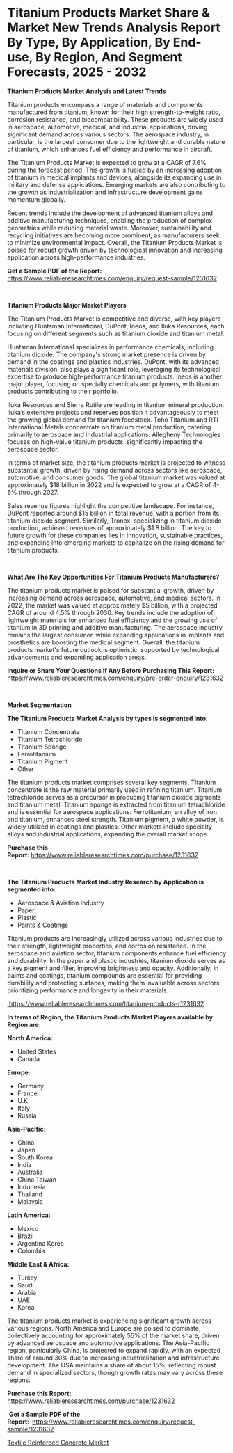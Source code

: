 <p><h1>Titanium Products Market Share & Market New Trends Analysis Report By Type, By Application, By End-use, By Region, And Segment Forecasts, 2025 - 2032</h1></p><p><strong>Titanium Products Market Analysis and Latest Trends</strong></p>
<p><p>Titanium products encompass a range of materials and components manufactured from titanium, known for their high strength-to-weight ratio, corrosion resistance, and biocompatibility. These products are widely used in aerospace, automotive, medical, and industrial applications, driving significant demand across various sectors. The aerospace industry, in particular, is the largest consumer due to the lightweight and durable nature of titanium, which enhances fuel efficiency and performance in aircraft.</p><p>The Titanium Products Market is expected to grow at a CAGR of 7.6% during the forecast period. This growth is fueled by an increasing adoption of titanium in medical implants and devices, alongside its expanding use in military and defense applications. Emerging markets are also contributing to the growth as industrialization and infrastructure development gains momentum globally.</p><p>Recent trends include the development of advanced titanium alloys and additive manufacturing techniques, enabling the production of complex geometries while reducing material waste. Moreover, sustainability and recycling initiatives are becoming more prominent, as manufacturers seek to minimize environmental impact. Overall, the Titanium Products Market is poised for robust growth driven by technological innovation and increasing application across high-performance industries.</p></p>
<p><strong>Get a Sample PDF of the Report:&nbsp;</strong> <a href="https://www.reliableresearchtimes.com/enquiry/request-sample/1231632?utm_campaign=2183&utm_medium=2&utm_source=Github&utm_content=ia&utm_term=31012025&utm_id=titanium-products">https://www.reliableresearchtimes.com/enquiry/request-sample/1231632</a></p>
<p>&nbsp;</p>
<p><strong>Titanium Products Major Market Players</strong></p>
<p><p>The Titanium Products Market is competitive and diverse, with key players including Huntsman International, DuPont, Ineos, and Iluka Resources, each focusing on different segments such as titanium dioxide and titanium metal. </p><p>Huntsman International specializes in performance chemicals, including titanium dioxide. The company's strong market presence is driven by demand in the coatings and plastics industries. DuPont, with its advanced materials division, also plays a significant role, leveraging its technological expertise to produce high-performance titanium products. Ineos is another major player, focusing on specialty chemicals and polymers, with titanium products contributing to their portfolio.</p><p>Iluka Resources and Sierra Rutile are leading in titanium mineral production. Iluka’s extensive projects and reserves position it advantageously to meet the growing global demand for titanium feedstock. Toho Titanium and RTI International Metals concentrate on titanium metal production, catering primarily to aerospace and industrial applications. Allegheny Technologies focuses on high-value titanium products, significantly impacting the aerospace sector.</p><p>In terms of market size, the titanium products market is projected to witness substantial growth, driven by rising demand across sectors like aerospace, automotive, and consumer goods. The global titanium market was valued at approximately $18 billion in 2022 and is expected to grow at a CAGR of 4-6% through 2027.</p><p>Sales revenue figures highlight the competitive landscape. For instance, DuPont reported around $15 billion in total revenue, with a portion from its titanium dioxide segment. Similarly, Tronox, specializing in titanium dioxide production, achieved revenues of approximately $1.8 billion. The key to future growth for these companies lies in innovation, sustainable practices, and expanding into emerging markets to capitalize on the rising demand for titanium products.</p></p>
<p>&nbsp;</p>
<p><strong>What Are The Key Opportunities For Titanium Products Manufacturers?</strong></p>
<p><p>The titanium products market is poised for substantial growth, driven by increasing demand across aerospace, automotive, and medical sectors. In 2022, the market was valued at approximately $5 billion, with a projected CAGR of around 4.5% through 2030. Key trends include the adoption of lightweight materials for enhanced fuel efficiency and the growing use of titanium in 3D printing and additive manufacturing. The aerospace industry remains the largest consumer, while expanding applications in implants and prosthetics are boosting the medical segment. Overall, the titanium products market's future outlook is optimistic, supported by technological advancements and expanding application areas.</p></p>
<p><strong>Inquire or Share Your Questions If Any Before Purchasing This Report:</strong> <a href="https://www.reliableresearchtimes.com/enquiry/pre-order-enquiry/1231632?utm_campaign=2183&utm_medium=2&utm_source=Github&utm_content=ia&utm_term=31012025&utm_id=titanium-products">https://www.reliableresearchtimes.com/enquiry/pre-order-enquiry/1231632</a></p>
<p>&nbsp;</p>
<p><strong>Market Segmentation</strong></p>
<p><strong>The Titanium Products Market Analysis by types is segmented into:</strong></p>
<p><ul><li>Titanium Concentrate</li><li>Titanium Tetrachloride</li><li>Titanium Sponge</li><li>Ferrotitanium</li><li>Titanium Pigment</li><li>Other</li></ul></p>
<p><p>The titanium products market comprises several key segments. Titanium concentrate is the raw material primarily used in refining titanium. Titanium tetrachloride serves as a precursor in producing titanium dioxide pigments and titanium metal. Titanium sponge is extracted from titanium tetrachloride and is essential for aerospace applications. Ferrotitanium, an alloy of iron and titanium, enhances steel strength. Titanium pigment, a white powder, is widely utilized in coatings and plastics. Other markets include specialty alloys and industrial applications, expanding the overall market scope.</p></p>
<p><strong>Purchase this Report:&nbsp;</strong><a href="https://www.reliableresearchtimes.com/purchase/1231632?utm_campaign=2183&utm_medium=2&utm_source=Github&utm_content=ia&utm_term=31012025&utm_id=titanium-products">https://www.reliableresearchtimes.com/purchase/1231632</a></p>
<p>&nbsp;</p>
<p><strong>The Titanium Products Market Industry Research by Application is segmented into:</strong></p>
<p><ul><li>Aerospace & Aviation Industry</li><li>Paper</li><li>Plastic</li><li>Paints & Coatings</li></ul></p>
<p><p>Titanium products are increasingly utilized across various industries due to their strength, lightweight properties, and corrosion resistance. In the aerospace and aviation sector, titanium components enhance fuel efficiency and durability. In the paper and plastic industries, titanium dioxide serves as a key pigment and filler, improving brightness and opacity. Additionally, in paints and coatings, titanium compounds are essential for providing durability and protecting surfaces, making them invaluable across sectors prioritizing performance and longevity in their materials.</p></p>
<p><a href="https://www.reliableresearchtimes.com/titanium-products-r1231632?utm_campaign=2183&utm_medium=2&utm_source=Github&utm_content=ia&utm_term=31012025&utm_id=titanium-products">&nbsp;https://www.reliableresearchtimes.com/titanium-products-r1231632</a></p>
<p><strong>In terms of Region, the Titanium Products Market Players available by Region are:</strong></p>
<p>
    <p> <strong> North America: </strong>
        <ul>
            <li>United States</li>
            <li>Canada</li>
        </ul>
        </p> 
    <p> <strong> Europe: </strong>
        <ul>
            <li>Germany</li>
            <li>France</li>
            <li>U.K.</li>
            <li>Italy</li>
            <li>Russia</li>
        </ul>
        </p> 
    <p> <strong> Asia-Pacific: </strong>
        <ul>
            <li>China</li>
            <li>Japan</li>
            <li>South Korea</li>
            <li>India</li>
            <li>Australia</li>
            <li>China Taiwan</li>
            <li>Indonesia</li>
            <li>Thailand</li>
            <li>Malaysia</li>
        </ul>
        </p> 
    <p> <strong> Latin America: </strong>
        <ul>
            <li>Mexico</li>
            <li>Brazil</li>
            <li>Argentina Korea</li>
            <li>Colombia</li>
        </ul>
        </p> 
    <p> <strong> Middle East & Africa: </strong>
        <ul>
            <li>Turkey</li>
            <li>Saudi</li>
            <li>Arabia</li>
            <li>UAE</li>
            <li>Korea</li>
        </ul>
    </p>
    </p>
<p><p>The titanium products market is experiencing significant growth across various regions. North America and Europe are poised to dominate, collectively accounting for approximately 55% of the market share, driven by advanced aerospace and automotive applications. The Asia-Pacific region, particularly China, is projected to expand rapidly, with an expected share of around 30% due to increasing industrialization and infrastructure development. The USA maintains a share of about 15%, reflecting robust demand in specialized sectors, though growth rates may vary across these regions.</p></p>
<p><strong>Purchase this Report: </strong><a href="https://www.reliableresearchtimes.com/purchase/1231632?utm_campaign=2183&utm_medium=2&utm_source=Github&utm_content=ia&utm_term=31012025&utm_id=titanium-products">https://www.reliableresearchtimes.com/purchase/1231632</a></p>
<p>&nbsp;<strong>Get a Sample PDF of the Report:&nbsp;&nbsp;</strong><a href="https://www.reliableresearchtimes.com/enquiry/request-sample/1231632?utm_campaign=2183&utm_medium=2&utm_source=Github&utm_content=ia&utm_term=31012025&utm_id=titanium-products">https://www.reliableresearchtimes.com/enquiry/request-sample/1231632</a></p>
<p><strong></strong></p>
<p><p><a href="https://github.com/SanjidaKhan901/Market-Research-Report-List-1/blob/main/textile-reinforced-concrete-market.md?utm_campaign=2183&utm_medium=2&utm_source=Github&utm_content=ia&utm_term=31012025&utm_id=titanium-products">Textile Reinforced Concrete Market</a></p></p>